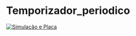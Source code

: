 # Temporizador_periodico

[![Simulação e Placa](https://img.youtube.com/vi/yeGxxu1Bgro/0.jpg)](https://www.youtube.com/watch?v=yeGxxu1Bgro)

